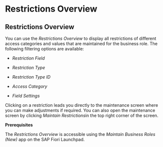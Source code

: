 <!-- loio0d2fb0567d86405aa297a2a2d6750715 -->

# Restrictions Overview



<a name="loio0d2fb0567d86405aa297a2a2d6750715__RestrictionsOverview"/>

## Restrictions Overview

You can use the *Restrictions Overview* to display all restrictions of different access categories and values that are maintained for the business role. The following filtering options are available:

-   *Restriction Field*

-   *Restriction Type*

-   *Restriction Type ID*

-   *Access Category*

-   *Field Settings*


Clicking on a restriction leads you directly to the maintenance screen where you can make adjustments if required. You can also open the maintenance screen by clicking *Maintain Restrictions*in the top right corner of the screen.



**Prerequisites**

The *Restrictions Overview* is accessible using the *Maintain Business Roles \(New\)* app on the SAP Fiori Launchpad.

